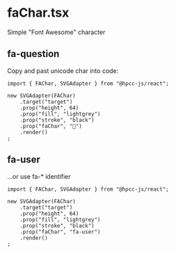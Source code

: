 # faChar.tsx

Simple "Font Awesome" character

## fa-question

Copy and past unicode char into code:

```sample-code
import { FAChar, SVGAdapter } from "@hpcc-js/react";

new SVGAdapter(FAChar)
    .target("target")
    .prop("height", 64)
    .prop("fill", "lightgrey")
    .prop("stroke", "black")
    .prop("faChar", "")
    .render()
;
```

## fa-user

...or use fa-* identifier

```sample-code
import { FAChar, SVGAdapter } from "@hpcc-js/react";

new SVGAdapter(FAChar)
    .target("target")
    .prop("height", 64)
    .prop("fill", "lightgrey")
    .prop("stroke", "black")
    .prop("faChar", "fa-user")
    .render()
;
```

